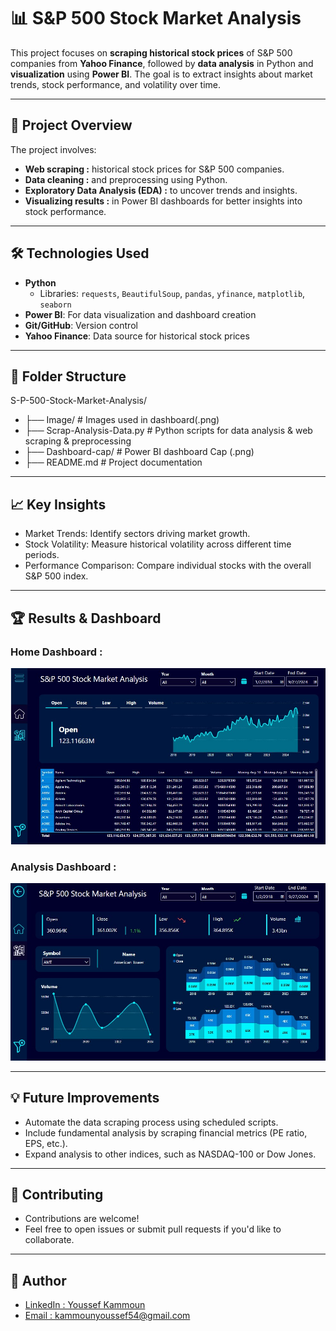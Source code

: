 # 📊 S&P 500 Stock Market Analysis  

This project focuses on **scraping historical stock prices** of S&P 500 companies from **Yahoo Finance**, followed by **data analysis** in Python and **visualization** using **Power BI**. The goal is to extract insights about market trends, stock performance, and volatility over time.

---

## 🚀 Project Overview

The project involves:  
- **Web scraping :** historical stock prices for S&P 500 companies.  
- **Data cleaning :** and preprocessing using Python.  
- **Exploratory Data Analysis (EDA) :** to uncover trends and insights.  
- **Visualizing results :** in Power BI dashboards for better insights into stock performance.

---

## 🛠️ Technologies Used

- **Python**  
  - Libraries: `requests`, `BeautifulSoup`, `pandas`, `yfinance`, `matplotlib`, `seaborn`  
- **Power BI**: For data visualization and dashboard creation  
- **Git/GitHub**: Version control  
- **Yahoo Finance**: Data source for historical stock prices  

---

## 📂 Folder Structure


S-P-500-Stock-Market-Analysis/

- ├── Image/                     # Images used in dashboard(.png)
- ├── Scrap-Analysis-Data.py     # Python scripts for data analysis & web scraping & preprocessing
- ├── Dashboard-cap/             # Power BI dashboard Cap (.png)
- ├── README.md                  # Project documentation

---

## 📈 Key Insights
- Market Trends: Identify sectors driving market growth.
- Stock Volatility: Measure historical volatility across different time periods.
- Performance Comparison: Compare individual stocks with the overall S&P 500 index.

---

## 🏆 Results & Dashboard

### Home Dashboard :
  
![image](https://github.com/YoussefKamm/S-P-500-Stock-Market-Analysis/blob/main/Dashboard-cap/Home.jpg)

### Analysis Dashboard :

![image](https://github.com/YoussefKamm/S-P-500-Stock-Market-Analysis/blob/main/Dashboard-cap/Analysis.jpg)

---

## 💡 Future Improvements

- Automate the data scraping process using scheduled scripts.
- Include fundamental analysis by scraping financial metrics (PE ratio, EPS, etc.).
- Expand analysis to other indices, such as NASDAQ-100 or Dow Jones.

---

## 🤝 Contributing

- Contributions are welcome!
- Feel free to open issues or submit pull requests if you'd like to collaborate.

---

## 👤 Author

- [LinkedIn : Youssef Kammoun](https://www.linkedin.com/in/kammounyoussef)  
- [Email : kammounyoussef54@gmail.com](mailto:kammounyoussef54@gmail.com)
